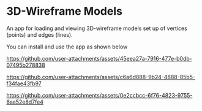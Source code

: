 # 3D-Wireframe Models
An app for loading and viewing 3D-wireframe models set up of vertices (points) and edges (lines).

You can install and use the app as shown below

https://github.com/user-attachments/assets/45eea27a-7916-477e-b0db-07495b278838



https://github.com/user-attachments/assets/c6a6d888-9b24-4888-85b5-f34fae43fb97



https://github.com/user-attachments/assets/0e2ccbcc-6f76-4823-9755-6aa52e8d7fe4

